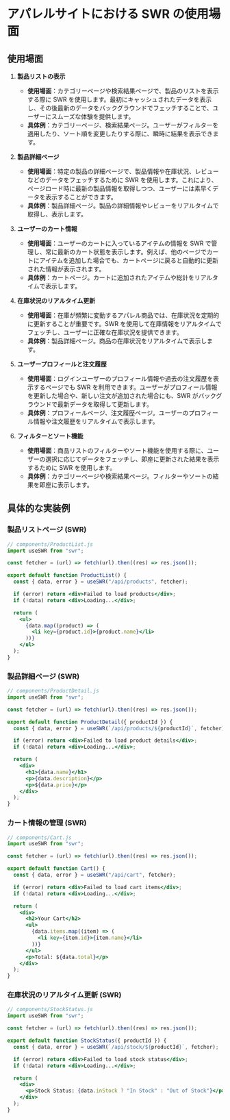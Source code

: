 # アパレルサイトにおける SWR の使用場面

## 使用場面

1. **製品リストの表示**

   - **使用場面**：カテゴリーページや検索結果ページで、製品のリストを表示する際に SWR を使用します。最初にキャッシュされたデータを表示し、その後最新のデータをバックグラウンドでフェッチすることで、ユーザーにスムーズな体験を提供します。
   - **具体例**：カテゴリーページ、検索結果ページ。ユーザーがフィルターを適用したり、ソート順を変更したりする際に、瞬時に結果を表示できます。

2. **製品詳細ページ**

   - **使用場面**：特定の製品の詳細ページで、製品情報や在庫状況、レビューなどのデータをフェッチするために SWR を使用します。これにより、ページロード時に最新の製品情報を取得しつつ、ユーザーには素早くデータを表示することができます。
   - **具体例**：製品詳細ページ。製品の詳細情報やレビューをリアルタイムで取得し、表示します。

3. **ユーザーのカート情報**

   - **使用場面**：ユーザーのカートに入っているアイテムの情報を SWR で管理し、常に最新のカート状態を表示します。例えば、他のページでカートにアイテムを追加した場合でも、カートページに戻ると自動的に更新された情報が表示されます。
   - **具体例**：カートページ。カートに追加されたアイテムや総計をリアルタイムで表示します。

4. **在庫状況のリアルタイム更新**

   - **使用場面**：在庫が頻繁に変動するアパレル商品では、在庫状況を定期的に更新することが重要です。SWR を使用して在庫情報をリアルタイムでフェッチし、ユーザーに正確な在庫状況を提供できます。
   - **具体例**：製品詳細ページ。商品の在庫状況をリアルタイムで表示します。

5. **ユーザープロフィールと注文履歴**

   - **使用場面**：ログインユーザーのプロフィール情報や過去の注文履歴を表示するページでも SWR を利用できます。ユーザーがプロフィール情報を更新した場合や、新しい注文が追加された場合にも、SWR がバックグラウンドで最新データを取得して更新します。
   - **具体例**：プロフィールページ、注文履歴ページ。ユーザーのプロフィール情報や注文履歴をリアルタイムで表示します。

6. **フィルターとソート機能**
   - **使用場面**：商品リストのフィルターやソート機能を使用する際に、ユーザーの選択に応じてデータをフェッチし、即座に更新された結果を表示するために SWR を使用します。
   - **具体例**：カテゴリーページや検索結果ページ。フィルターやソートの結果を即座に表示します。

## 具体的な実装例

### 製品リストページ (SWR)

```jsx
// components/ProductList.js
import useSWR from "swr";

const fetcher = (url) => fetch(url).then((res) => res.json());

export default function ProductList() {
  const { data, error } = useSWR("/api/products", fetcher);

  if (error) return <div>Failed to load products</div>;
  if (!data) return <div>Loading...</div>;

  return (
    <ul>
      {data.map((product) => (
        <li key={product.id}>{product.name}</li>
      ))}
    </ul>
  );
}
```

### 製品詳細ページ (SWR)

```jsx
// components/ProductDetail.js
import useSWR from "swr";

const fetcher = (url) => fetch(url).then((res) => res.json());

export default function ProductDetail({ productId }) {
  const { data, error } = useSWR(`/api/products/${productId}`, fetcher);

  if (error) return <div>Failed to load product details</div>;
  if (!data) return <div>Loading...</div>;

  return (
    <div>
      <h1>{data.name}</h1>
      <p>{data.description}</p>
      <p>${data.price}</p>
    </div>
  );
}
```

### カート情報の管理 (SWR)

```jsx
// components/Cart.js
import useSWR from "swr";

const fetcher = (url) => fetch(url).then((res) => res.json());

export default function Cart() {
  const { data, error } = useSWR("/api/cart", fetcher);

  if (error) return <div>Failed to load cart items</div>;
  if (!data) return <div>Loading...</div>;

  return (
    <div>
      <h2>Your Cart</h2>
      <ul>
        {data.items.map((item) => (
          <li key={item.id}>{item.name}</li>
        ))}
      </ul>
      <p>Total: ${data.total}</p>
    </div>
  );
}
```

### 在庫状況のリアルタイム更新 (SWR)

```jsx
// components/StockStatus.js
import useSWR from "swr";

const fetcher = (url) => fetch(url).then((res) => res.json());

export default function StockStatus({ productId }) {
  const { data, error } = useSWR(`/api/stock/${productId}`, fetcher);

  if (error) return <div>Failed to load stock status</div>;
  if (!data) return <div>Loading...</div>;

  return (
    <div>
      <p>Stock Status: {data.inStock ? "In Stock" : "Out of Stock"}</p>
    </div>
  );
}
```
